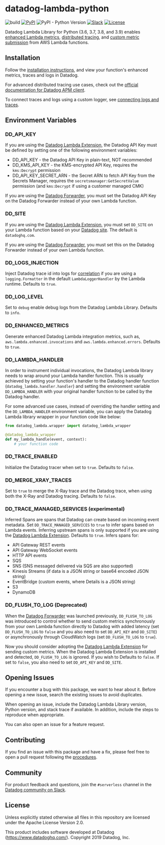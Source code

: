 # datadog-lambda-python

![build](https://github.com/DataDog/datadog-lambda-python/workflows/build/badge.svg)
[![PyPI](https://img.shields.io/pypi/v/datadog-lambda)](https://pypi.org/project/datadog-lambda/)
![PyPI - Python Version](https://img.shields.io/pypi/pyversions/datadog-lambda)
[![Slack](https://chat.datadoghq.com/badge.svg?bg=632CA6)](https://chat.datadoghq.com/)
[![License](https://img.shields.io/badge/license-Apache--2.0-blue)](https://github.com/DataDog/datadog-lambda-python/blob/main/LICENSE)

Datadog Lambda Library for Python (3.6, 3.7, 3.8, and 3.9) enables [enhanced Lambda metrics](https://docs.datadoghq.com/serverless/enhanced_lambda_metrics), [distributed tracing](https://docs.datadoghq.com/serverless/distributed_tracing), and [custom metric submission](https://docs.datadoghq.com/serverless/custom_metrics) from AWS Lambda functions.

## Installation

Follow the [installation instructions](https://docs.datadoghq.com/serverless/installation/python/), and view your function's enhanced metrics, traces and logs in Datadog.

For advanced distributed tracing use cases, check out the [official documentation for Datadog APM client](https://ddtrace.readthedocs.io).

To connect traces and logs using a custom logger, see [connecting logs and traces](https://docs.datadoghq.com/tracing/connect_logs_and_traces/python/).

## Environment Variables

### DD_API_KEY

If you are using the [Datadog Lambda Extension](https://docs.datadoghq.com/serverless/libraries_integrations/extension/), the Datadog API Key must be defined by setting one of the following environment variables:

- DD_API_KEY - the Datadog API Key in plain-text, NOT recommended
- DD_KMS_API_KEY - the KMS-encrypted API Key, requires the `kms:Decrypt` permission
- DD_API_KEY_SECRET_ARN - the Secret ARN to fetch API Key from the Secrets Manager, requires the `secretsmanager:GetSecretValue` permission (and `kms:Decrypt` if using a customer managed CMK)

If you are using the [Datadog Forwarder](https://github.com/DataDog/datadog-serverless-functions/tree/main/aws/logs_monitoring), you must set the Datadog API Key on the Datadog Forwarder instead of your own Lambda function.

### DD_SITE

If you are using the [Datadog Lambda Extension](https://docs.datadoghq.com/serverless/libraries_integrations/extension/), you must set `DD_SITE` on your Lambda function based on your [Datadog site](https://docs.datadoghq.com/getting_started/site/). The default is `datadoghq.com`. 

If you are using the [Datadog Forwarder](https://github.com/DataDog/datadog-serverless-functions/tree/main/aws/logs_monitoring), you must set this on the Datadog Forwarder instead of your own Lambda function.

### DD_LOGS_INJECTION

Inject Datadog trace id into logs for [correlation](https://docs.datadoghq.com/tracing/connect_logs_and_traces/python/) if you are using a `logging.Formatter` in the default `LambdaLoggerHandler` by the Lambda runtime. Defaults to `true`.

### DD_LOG_LEVEL

Set to `debug` enable debug logs from the Datadog Lambda Library. Defaults to `info`.

### DD_ENHANCED_METRICS

Generate enhanced Datadog Lambda integration metrics, such as, `aws.lambda.enhanced.invocations` and `aws.lambda.enhanced.errors`. Defaults to `true`.

### DD_LAMBDA_HANDLER

In order to instrument individual invocations, the Datadog Lambda library needs to wrap around your Lambda handler function. This is usually achieved by setting your function's handler to the Datadog handler function (`datadog_lambda.handler.handler`) and setting the environment variable `DD_LAMBDA_HANDLER` with your original handler function to be called by the Datadog handler.

For some advanced use cases, instead of overriding the handler setting and the `DD_LAMBDA_HANDLER` environment variable, you can apply the Datadog Lambda library wrapper in your function code like below:

```python
from datadog_lambda.wrapper import datadog_lambda_wrapper

@datadog_lambda_wrapper
def my_lambda_handle(event, context):
    # your function code
```

### DD_TRACE_ENABLED

Initialize the Datadog tracer when set to `true`. Defaults to `false`.

### DD_MERGE_XRAY_TRACES

Set to `true` to merge the X-Ray trace and the Datadog trace, when using both the X-Ray and Datadog tracing. Defaults to `false`.

### DD_TRACE_MANAGED_SERVICES (experimental)

Inferred Spans are spans that Datadog can create based on incoming event metadata.
Set `DD_TRACE_MANAGED_SERVICES` to `true` to infer spans based on Lambda events.
Inferring upstream spans is only supported if you are using the [Datadog Lambda Extension](https://docs.datadoghq.com/serverless/libraries_integrations/extension/).
Defaults to `true`.
Infers spans for:

- API Gateway REST events
- API Gateway WebSocket events
- HTTP API events
- SQS
- SNS (SNS messaged delivered via SQS are also supported)
- Kinesis Streams (if data is a JSON string or base64 encoded JSON string)
- EventBridge (custom events, where Details is a JSON string)
- S3
- DynamoDB

### DD_FLUSH_TO_LOG (Deprecated)

When the [Datadog Forwarder](https://github.com/DataDog/datadog-serverless-functions/tree/main/aws/logs_monitoring) was launched previously, `DD_FLUSH_TO_LOG` was introduced to control whether to send custom metrics synchronously from your own Lambda function directly to Datadog with added latency (set `DD_FLUSH_TO_LOG` to `false` and you also need to set `DD_API_KEY` and `DD_SITE`) or asynchronously through CloudWatch logs (set `DD_FLUSH_TO_LOG` to `true`).

Now you should consider adopting the [Datadog Lambda Extension](https://docs.datadoghq.com/serverless/libraries_integrations/extension/) for sending custom metrics. When the Datadog Lambda Extension is installed and detected, `DD_FLUSH_TO_LOG` is ignored. If you wish to Defaults to `false`. If set to `false`, you also need to set `DD_API_KEY` and `DD_SITE`.

## Opening Issues

If you encounter a bug with this package, we want to hear about it. Before opening a new issue, search the existing issues to avoid duplicates.

When opening an issue, include the Datadog Lambda Library version, Python version, and stack trace if available. In addition, include the steps to reproduce when appropriate.

You can also open an issue for a feature request.

## Contributing

If you find an issue with this package and have a fix, please feel free to open a pull request following the [procedures](CONTRIBUTING.md).

## Community

For product feedback and questions, join the `#serverless` channel in the [Datadog community on Slack](https://chat.datadoghq.com/).

## License

Unless explicitly stated otherwise all files in this repository are licensed under the Apache License Version 2.0.

This product includes software developed at Datadog (https://www.datadoghq.com/). Copyright 2019 Datadog, Inc.
